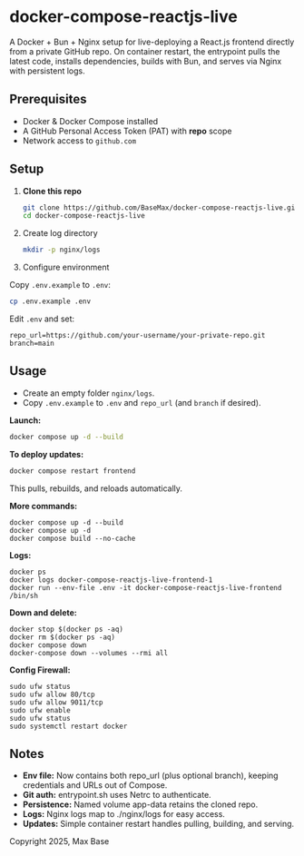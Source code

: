 # docker-compose-reactjs-live

A Docker + Bun + Nginx setup for live-deploying a React.js frontend directly from a private GitHub repo. On container restart, the entrypoint pulls the latest code, installs dependencies, builds with Bun, and serves via Nginx with persistent logs.

## Prerequisites

- Docker & Docker Compose installed
- A GitHub Personal Access Token (PAT) with **repo** scope
- Network access to `github.com`

## Setup

1. **Clone this repo**
   ```bash
   git clone https://github.com/BaseMax/docker-compose-reactjs-live.git
   cd docker-compose-reactjs-live
   ```

2. Create log directory

   ```bash
   mkdir -p nginx/logs
   ```

3. Configure environment

Copy `.env.example` to `.env`:

   ```bash
   cp .env.example .env
   ```

Edit `.env` and set:

```
repo_url=https://github.com/your-username/your-private-repo.git
branch=main
```

## Usage

- Create an empty folder `nginx/logs`.
- Copy `.env.example` to `.env` and `repo_url` (and `branch` if desired).

**Launch:**

```bash
docker compose up -d --build
```

**To deploy updates:**

```bash
docker compose restart frontend
```

This pulls, rebuilds, and reloads automatically.

**More commands:**

```
docker compose up -d --build
docker compose up -d
docker compose build --no-cache
```

**Logs:**

```
docker ps
docker logs docker-compose-reactjs-live-frontend-1
docker run --env-file .env -it docker-compose-reactjs-live-frontend /bin/sh
```

**Down and delete:**

```
docker stop $(docker ps -aq)
docker rm $(docker ps -aq)
docker compose down
docker-compose down --volumes --rmi all
```

**Config Firewall:**

```
sudo ufw status
sudo ufw allow 80/tcp
sudo ufw allow 9011/tcp
sudo ufw enable
sudo ufw status
sudo systemctl restart docker
```

## Notes

- **Env file:** Now contains both repo_url (plus optional branch), keeping credentials and URLs out of Compose.
- **Git auth:** entrypoint.sh uses Netrc to authenticate.
- **Persistence:** Named volume app-data retains the cloned repo.
- **Logs:** Nginx logs map to ./nginx/logs for easy access.
- **Updates:** Simple container restart handles pulling, building, and serving.

Copyright 2025, Max Base
